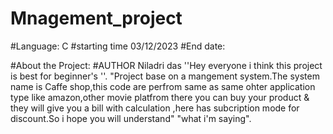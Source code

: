 # Mnagement_project
 #Language: C
 #starting time 03/12/2023
 #End date:
 
 #About the Project:
 #AUTHOR Niladri das
 ''Hey everyone i think this project is best for beginner's ''.
 "Project base on a mangement system.The system name is Caffe shop,this code are perfrom same as same ohter application type like amazon,other movie platfrom there you can buy your product & they will give you a bill with calculation ,here has subcription mode for discount.So i hope you will understand" "what i'm saying". 
 
 
